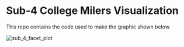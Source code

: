 # Sub-4 College Milers Visualization

This repo contains the code used to make the graphic shown below.

![sub_4_facet_plot](https://github.com/user-attachments/assets/26ec587c-e7a6-4936-915b-495e0ecc3380)
